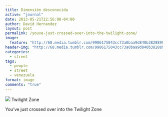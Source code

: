 ```yaml
---
title: Dimensión desconocida
active: "journal"
date: 2013-05-21T22:56:00-04:00
author: David Hernandez
layout: post
permalink: /youve-just-crossed-over-into-the-twilight-zone/
image:
  feature: "http://68.media.tumblr.com/9986175043cc73a0baa9d840b3828890/tumblr_mn67pmyqjZ1qa1qgjo1_1280.jpg"
header-img: "http://68.media.tumblr.com/9986175043cc73a0baa9d840b3828890/tumblr_mn67pmyqjZ1qa1qgjo1_1280.jpg"
categories:
  - street
tags:
  - people
  - street
  - venezuela
format: image
comments: "true"
---
```

<a href="http://68.media.tumblr.com/9986175043cc73a0baa9d840b3828890/tumblr_mn67pmyqjZ1qa1qgjo1_1280.jpg" class="popup"  title="Twilight Zone" data-caption="© 2010 by David Hernández"><img src="http://68.media.tumblr.com/9986175043cc73a0baa9d840b3828890/tumblr_mn67pmyqjZ1qa1qgjo1_1280.jpg"></a> Twilight Zone

You’ve just crossed over into the Twilight Zone
